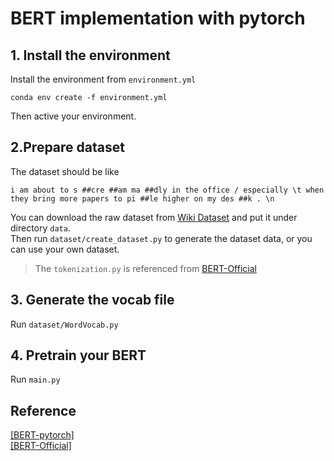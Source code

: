 # BERT implementation with pytorch

## 1. Install the environment
Install the environment from `environment.yml`
```commandline
conda env create -f environment.yml
```
Then active your environment.

## 2.Prepare dataset
The dataset should be like
```text
i am about to s ##cre ##am ma ##dly in the office / especially \t when they bring more papers to pi ##le higher on my des ##k . \n
```
You can download the raw dataset from [Wiki Dataset](https://blog.salesforceairesearch.com/the-wikitext-long-term-dependency-language-modeling-dataset/) and put it under directory `data`. \
Then run `dataset/create_dataset.py` to generate the dataset data, or you can use your own dataset.

> The `tokenization.py` is referenced from [BERT-Official](https://github.com/google-research/bert/tokenization.py)

## 3. Generate the vocab file
Run `dataset/WordVocab.py`

## 4. Pretrain your BERT
Run `main.py`


## Reference
[[BERT-pytorch]](https://github.com/codertimo/BERT-pytorch) \
[[BERT-Official]](https://github.com/google-research/bert)
